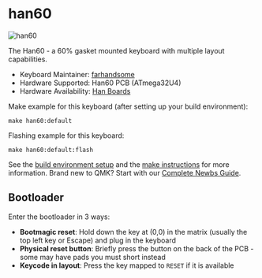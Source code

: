 # han60

![han60](https://i.imgur.com/nfiSGNOh.jpg)

The Han60 - a 60% gasket mounted keyboard with multiple layout capabilities.

* Keyboard Maintainer: [farhandsome](https://github.com/farhandsome)
* Hardware Supported: Han60 PCB (ATmega32U4)
* Hardware Availability: [Han Boards](hanboards.com)

Make example for this keyboard (after setting up your build environment):

    make han60:default

Flashing example for this keyboard:

    make han60:default:flash

See the [build environment setup](https://docs.qmk.fm/#/getting_started_build_tools) and the [make instructions](https://docs.qmk.fm/#/getting_started_make_guide) for more information. Brand new to QMK? Start with our [Complete Newbs Guide](https://docs.qmk.fm/#/newbs).

## Bootloader

Enter the bootloader in 3 ways:

* **Bootmagic reset**: Hold down the key at (0,0) in the matrix (usually the top left key or Escape) and plug in the keyboard
* **Physical reset button**: Briefly press the button on the back of the PCB - some may have pads you must short instead
* **Keycode in layout**: Press the key mapped to `RESET` if it is available
